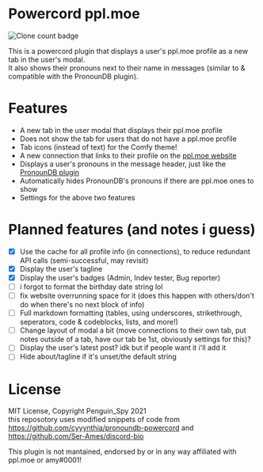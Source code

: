 # Powercord ppl.moe
![Clone count badge](https://img.shields.io/endpoint?url=https%3A%2F%2Fstatthegit.penguinspy.repl.co%2Fsheilds%2Fpowercord-ppl-moe)

This is a powercord plugin that displays a user's ppl.moe profile as a new tab in the user's modal.  
It also shows their pronouns next to their name in messages (similar to & compatible with the PronounDB plugin).  

# Features
- A new tab in the user modal that displays their ppl.moe profile
- Does not show the tab for users that do not have a ppl.moe profile
- Tab icons (instead of text) for the Comfy theme!
- A new connection that links to their profile on the [ppl.moe website](https://ppl.moe/)
- Displays a user's pronouns in the message header, just like the [PronounDB plugin](https://github.com/cyyynthia/pronoundb-powercord)
- Automatically hides PronounDB's pronouns if there are ppl.moe ones to show
- Settings for the above two features

# Planned features (and notes i guess)
- [x] Use the cache for all profile info (in connections), to reduce redundant API calls (semi-successful, may revisit)
- [x] Display the user's tagline
- [x] Display the user's badges (Admin, Indev tester, Bug reporter)
- [ ] i forgot to format the birthday date string lol
- [ ] fix website overrunning space for it (does this happen with others/don't do when there's no next block of info)
- [ ] Full markdown formatting (tables, using underscores, strikethrough, seperators, code & codeblocks, lists, and more!)
- [ ] Change layout of modal a bit (move connections to their own tab, put notes outside of a tab, have our tab be 1st, obviously settings for this)?
- [ ] Display the user's latest post? idk but if people want it i'll add it
- [ ] Hide about/tagline if it's unset/the default string

# License
MIT License, Copyright Penguin_Spy 2021  
this reposotory uses modified snippets of code from https://github.com/cyyynthia/pronoundb-powercord and https://github.com/Ser-Ames/discord-bio

This plugin is not mantained, endorsed by or in any way affiliated with ppl.moe or amy#0001!  